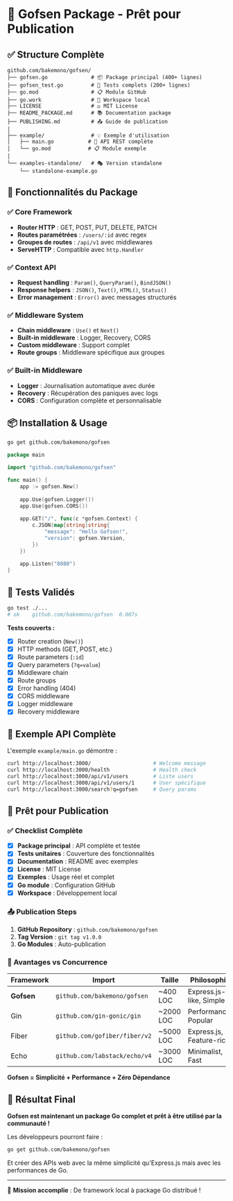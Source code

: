 # 🚀 Gofsen Package - Prêt pour Publication

## ✅ Structure Complète

```
github.com/bakemono/gofsen/
├── gofsen.go              # 📦 Package principal (400+ lignes)
├── gofsen_test.go         # 🧪 Tests complets (200+ lignes)
├── go.mod                 # 📋 Module GitHub
├── go.work                # 🔧 Workspace local
├── LICENSE                # ⚖️ MIT License
├── README_PACKAGE.md      # 📚 Documentation package
├── PUBLISHING.md          # 📤 Guide de publication
│
├── example/               # 💡 Exemple d'utilisation
│   ├── main.go           # 🎯 API REST complète
│   └── go.mod            # 📋 Module exemple
│
└── examples-standalone/   # 🎭 Version standalone
    └── standalone-example.go
```

## 🎯 Fonctionnalités du Package

### ✅ Core Framework
- **Router HTTP** : GET, POST, PUT, DELETE, PATCH
- **Routes paramétrées** : `/users/:id` avec regex
- **Groupes de routes** : `/api/v1` avec middlewares
- **ServeHTTP** : Compatible avec `http.Handler`

### ✅ Context API
- **Request handling** : `Param()`, `QueryParam()`, `BindJSON()`
- **Response helpers** : `JSON()`, `Text()`, `HTML()`, `Status()`
- **Error management** : `Error()` avec messages structurés

### ✅ Middleware System
- **Chain middleware** : `Use()` et `Next()`
- **Built-in middleware** : Logger, Recovery, CORS
- **Custom middleware** : Support complet
- **Route groups** : Middleware spécifique aux groupes

### ✅ Built-in Middleware
- **Logger** : Journalisation automatique avec durée
- **Recovery** : Récupération des paniques avec logs
- **CORS** : Configuration complète et personnalisable

## 📦 Installation & Usage

```bash
go get github.com/bakemono/gofsen
```

```go
package main

import "github.com/bakemono/gofsen"

func main() {
    app := gofsen.New()
    
    app.Use(gofsen.Logger())
    app.Use(gofsen.CORS())
    
    app.GET("/", func(c *gofsen.Context) {
        c.JSON(map[string]string{
            "message": "Hello Gofsen!",
            "version": gofsen.Version,
        })
    })
    
    app.Listen("8080")
}
```

## 🧪 Tests Validés

```bash
go test ./...
# ok    github.com/bakemono/gofsen  0.007s
```

**Tests couverts :**
- [x] Router creation (`New()`)
- [x] HTTP methods (GET, POST, etc.)
- [x] Route parameters (`:id`)
- [x] Query parameters (`?q=value`)
- [x] Middleware chain
- [x] Route groups
- [x] Error handling (404)
- [x] CORS middleware
- [x] Logger middleware
- [x] Recovery middleware

## 🎯 Exemple API Complète

L'exemple `example/main.go` démontre :

```bash
curl http://localhost:3000/                    # Welcome message
curl http://localhost:3000/health              # Health check
curl http://localhost:3000/api/v1/users        # Liste users
curl http://localhost:3000/api/v1/users/1      # User spécifique
curl http://localhost:3000/search?q=gofsen     # Query params
```

## 🚀 Prêt pour Publication

### ✅ Checklist Complète
- [x] **Package principal** : API complète et testée
- [x] **Tests unitaires** : Couverture des fonctionnalités
- [x] **Documentation** : README avec exemples
- [x] **License** : MIT License
- [x] **Exemples** : Usage réel et complet
- [x] **Go module** : Configuration GitHub
- [x] **Workspace** : Développement local

### 📤 Publication Steps
1. **GitHub Repository** : `github.com/bakemono/gofsen`
2. **Tag Version** : `git tag v1.0.0`
3. **Go Modules** : Auto-publication

### 🌟 Avantages vs Concurrence

| Framework | Import | Taille | Philosophie |
|-----------|--------|--------|-------------|
| **Gofsen** | `github.com/bakemono/gofsen` | ~400 LOC | Express.js-like, Simple |
| Gin | `github.com/gin-gonic/gin` | ~2000 LOC | Performance, Popular |
| Fiber | `github.com/gofiber/fiber/v2` | ~5000 LOC | Express.js, Feature-rich |
| Echo | `github.com/labstack/echo/v4` | ~3000 LOC | Minimalist, Fast |

**Gofsen = Simplicité + Performance + Zéro Dépendance**

## 🎊 Résultat Final

**Gofsen est maintenant un package Go complet et prêt à être utilisé par la communauté !**

Les développeurs pourront faire :
```bash
go get github.com/bakemono/gofsen
```

Et créer des APIs web avec la même simplicité qu'Express.js mais avec les performances de Go.

---

🎯 **Mission accomplie** : De framework local à package Go distribué !